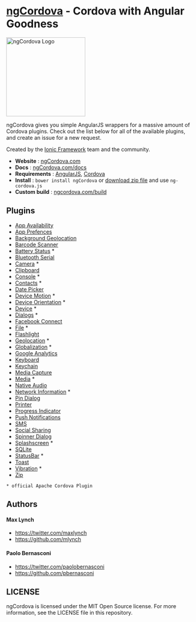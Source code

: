 [ngCordova](http://ngcordova.com/) - Cordova with Angular Goodness
==========

[<img src="http://ionicframework.com/img/ngcordova-context-logo.png" alt="ngCordova Logo" width="210px" height="210px" />](http://ngcordova.com/)


ngCordova gives you simple AngularJS wrappers for a massive amount of Cordova plugins. Check out the list below for all of the available plugins, and create an issue for a new request.

Created by the [Ionic Framework](http://ionicframework.com/) team and the community.

- **Website** : [ngCordova.com](http://ngcordova.com/)
- **Docs** : [ngCordova.com/docs](http://ngcordova.com/docs)
- **Requirements** : [AngularJS](https://github.com/angular/angular.js),  [Cordova](http://cordova.apache.org/)
- **Install** : `bower install ngCordova` or [download zip file](https://github.com/driftyco/ng-cordova/archive/master.zip) and use `ng-cordova.js`
- **Custom build** : [ngcordova.com/build]([http://ngcordova.com/build/])




## Plugins

- [App Availability](https://github.com/ohh2ahh/AppAvailability)
- [App Prefences](https://github.com/dferrell/plugins-application-preferences)
- [Background Geolocation](https://github.com/christocracy/cordova-plugin-background-geolocation)
- [Barcode Scanner](https://github.com/wildabeast/BarcodeScanner)
- [Battery Status](https://github.com/apache/cordova-plugin-battery-status) *
- [Bluetooth Serial](https://github.com/don/BluetoothSerial)
- [Camera](https://github.com/apache/cordova-plugin-camera) *
- [Clipboard](https://github.com/VersoSolutions/CordovaClipboard)
- [Console](https://github.com/apache/cordova-plugin-console) *
- [Contacts](https://github.com/apache/cordova-plugin-contacts) *
- [Date Picker](https://github.com/VitaliiBlagodir/cordova-plugin-datepicker)
- [Device Motion](https://github.com/apache/cordova-plugin-device-motion) *
- [Device Orientation](https://github.com/apache/cordova-plugin-device-orientation) *
- [Device](https://github.com/apache/cordova-plugin-device) *
- [Dialogs](https://github.com/apache/cordova-plugin-dialogs) *
- [Facebook Connect](https://github.com/Wizcorp/phonegap-facebook-plugin)
- [File](https://github.com/apache/cordova-plugin-file) *
- [Flashlight](https://github.com/EddyVerbruggen/Flashlight-PhoneGap-Plugin)
- [Geolocation](https://github.com/apache/cordova-plugin-geolocation) *
- [Globalization](https://github.com/apache/cordova-plugin-globalization) *
- [Google Analytics](https://github.com/phonegap-build/GAPlugin)
- [Keyboard](https://github.com/driftyco/ionic-plugins-keyboard)
- [Keychain](https://github.com/shazron/KeychainPlugin)
- [Media Capture](https://github.com/apache/cordova-plugin-media-capture)
- [Media](https://github.com/apache/cordova-plugin-media) *
- [Native Audio](https://github.com/SidneyS/cordova-plugin-nativeaudio)
- [Network Information](https://github.com/apache/cordova-plugin-network-information) *
- [Pin Dialog](https://github.com/Paldom/PinDialog)
- [Printer](https://github.com/katzer/cordova-plugin-printer)
- [Progress Indicator](https://github.com/pbernasconi/cordova-progressIndicator)
- [Push Notifications](https://github.com/phonegap-build/PushPlugin)
- [SMS](https://github.com/aharris88/phonegap-sms-plugin)
- [Social Sharing](https://github.com/EddyVerbruggen/SocialSharing-PhoneGap-Plugin)
- [Spinner Dialog](https://github.com/Paldom/SpinnerDialog)
- [Splashscreen](https://github.com/apache/cordova-plugin-splashscreen) *
- [SQLite](https://github.com/brodysoft/Cordova-SQLitePlugin)
- [StatusBar](https://github.com/apache/cordova-plugin-statusbar) *
- [Toast](https://github.com/EddyVerbruggen/Toast-PhoneGap-Plugin)
- [Vibration](https://github.com/apache/cordova-plugin-vibration) *
- [Zip](https://github.com/MobileChromeApps/zip)

`* official Apache Cordova Plugin`

## Authors

#### Max Lynch

- https://twitter.com/maxlynch
- https://github.com/mlynch

#### Paolo Bernasconi

- https://twitter.com/paolobernasconi
- https://github.com/pbernasconi


## LICENSE

ngCordova is licensed under the MIT Open Source license. For more information, see the LICENSE file in this repository.
